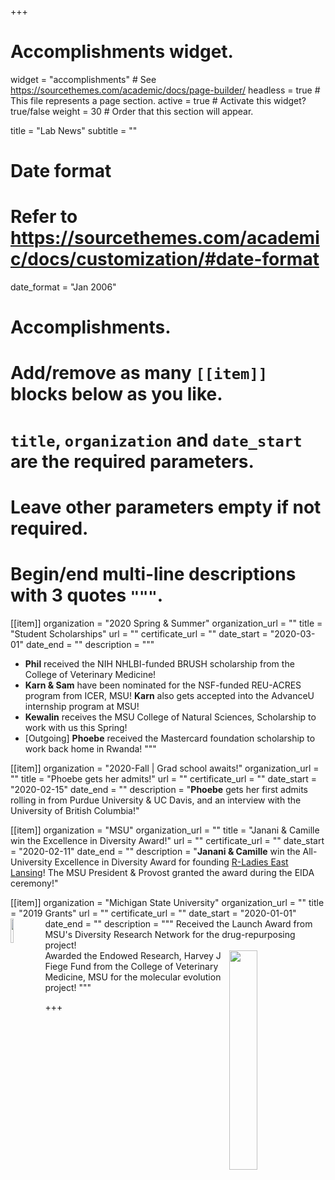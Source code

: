 +++
# Accomplishments widget.
widget = "accomplishments"  # See https://sourcethemes.com/academic/docs/page-builder/
headless = true  # This file represents a page section.
active = true  # Activate this widget? true/false
weight = 30  # Order that this section will appear.

title = "Lab News"
subtitle = ""

# Date format
#   Refer to https://sourcethemes.com/academic/docs/customization/#date-format
date_format = "Jan 2006"

# Accomplishments.
#   Add/remove as many `[[item]]` blocks below as you like.
#   `title`, `organization` and `date_start` are the required parameters.
#   Leave other parameters empty if not required.
#   Begin/end multi-line descriptions with 3 quotes `"""`.

[[item]]
  organization = "2020 Spring & Summer"
  organization_url = ""
  title = "Student Scholarships"
  url = ""
  certificate_url = ""
  date_start = "2020-03-01"
  date_end = ""
  description = """
  - **Phil** received the NIH NHLBI-funded BRUSH scholarship from the College of Veterinary Medicine!
  - **Karn & Sam** have been nominated for the NSF-funded REU-ACRES program from ICER, MSU! **Karn** also gets accepted into the AdvanceU internship program at MSU!
  - **Kewalin** receives the MSU College of Natural Sciences, Scholarship to work with us this Spring!
  - [Outgoing] **Phoebe** received the Mastercard foundation scholarship to work back home in Rwanda!
"""

[[item]]
  organization = "2020-Fall | Grad school awaits!"
  organization_url = ""
  title = "Phoebe gets her admits!"
  url = ""
  certificate_url = ""
  date_start = "2020-02-15"
  date_end = ""
  description = "**Phoebe** gets her first admits rolling in from Purdue University & UC Davis, and an interview with the University of British Columbia!"
  
[[item]]
  organization = "MSU"
  organization_url = ""
  title = "Janani & Camille win the Excellence in Diversity Award!"
  url = ""
  certificate_url = ""
  date_start = "2020-02-11"
  date_end = ""
  description = "**Janani & Camille** win the All-University Excellence in Diversity Award for founding [R-Ladies East Lansing](https://rladies-eastlansing.github.io)! The MSU President & Provost granted the award during the EIDA ceremony!"
  
[[item]]
  organization = "Michigan State University"
  organization_url = ""
  title = "2019 Grants"
  url = ""
  certificate_url = ""
  date_start = "2020-01-01"
  date_end = ""
  description = """
  <img style="float: left; padding-right: 5px;" src="https://inclusion.msu.edu/research/diversity-research-network/pasted%20image%200-32.png" width="10%"/> Received the Launch Award from MSU's Diversity Research Network for the drug-repurposing project! <br>
  <img style="float: right; padding-right: 3px;" src="https://cvm.msu.edu/assets/images/logos/MSU-Veterinary-Medical-Center-Logo_OneColor_White.png" width="30%"/> Awarded the Endowed Research, Harvey J Fiege Fund from the College of Veterinary Medicine, MSU for the molecular evolution project!
"""

+++
